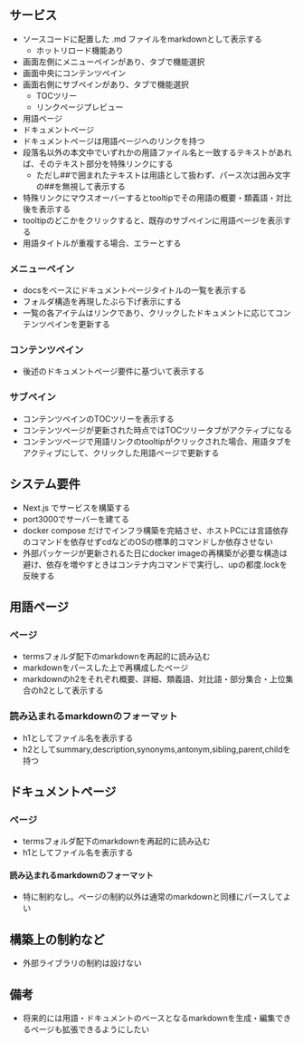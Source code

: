 ## サービス
- ソースコードに配置した .md ファイルをmarkdownとして表示する
    - ホットリロード機能あり
- 画面左側にメニューペインがあり、タブで機能選択
- 画面中央にコンテンツペイン
- 画面右側にサブペインがあり、タブで機能選択
    - TOCツリー
    - リンクページプレビュー
- 用語ページ
- ドキュメントページ
- ドキュメントページは用語ページへのリンクを持つ
- 段落名以外の本文中でいずれかの用語ファイル名と一致するテキストがあれば、そのテキスト部分を特殊リンクにする
  - ただし##で囲まれたテキストは用語として扱わず、パース次は囲み文字の##を無視して表示する
- 特殊リンクにマウスオーバーするとtooltipでその用語の概要・類義語・対比後を表示する
- tooltipのどこかをクリックすると、既存のサブペインに用語ページを表示する
- 用語タイトルが重複する場合、エラーとする
### メニューペイン
- docsをベースにドキュメントページタイトルの一覧を表示する
- フォルダ構造を再現したぶら下げ表示にする
- 一覧の各アイテムはリンクであり、クリックしたドキュメントに応じてコンテンツペインを更新する
### コンテンツペイン
- 後述のドキュメントページ要件に基づいて表示する
### サブペイン
- コンテンツペインのTOCツリーを表示する
- コンテンツページが更新された時点ではTOCツリータブがアクティブになる
- コンテンツページで用語リンクのtooltipがクリックされた場合、用語タブをアクティブにして、クリックした用語ページで更新する

## システム要件
- Next.js でサービスを構築する
- port3000でサーバーを建てる
- docker compose だけでインフラ構築を完結させ、ホストPCには言語依存のコマンドを依存せずcdなどのOSの標準的コマンドしか依存させない
- 外部パッケージが更新されるた日にdocker imageの再構築が必要な構造は避け、依存を増やすときはコンテナ内コマンドで実行し、upの都度.lockを反映する
## 用語ページ
### ページ
- termsフォルダ配下のmarkdownを再起的に読み込む
- markdownをパースした上で再構成したページ
- markdownのh2をそれぞれ概要、詳細、類義語、対比語・部分集合・上位集合のh2として表示する
### 読み込まれるmarkdownのフォーマット
- h1としてファイル名を表示する
- h2としてsummary,description,synonyms,antonym,sibling,parent,childを持つ

## ドキュメントページ
### ページ
- termsフォルダ配下のmarkdownを再起的に読み込む
- h1としてファイル名を表示する
#### 読み込まれるmarkdownのフォーマット
- 特に制約なし。ページの制約以外は通常のmarkdownと同様にパースしてよい

## 構築上の制約など
- 外部ライブラリの制約は設けない
## 備考
- 将来的には用語・ドキュメントのベースとなるmarkdownを生成・編集できるページも拡張できるようにしたい
